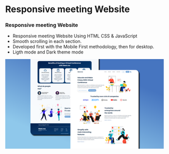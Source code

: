 # Responsive meeting Website

### Responsive meeting Website
- Responsive meeting Website Using HTML CSS & JavaScript
- Smooth scrolling in each section.
- Developed first with the Mobile First methodology, then for desktop.
- Ligth mode and Dark theme mode

![preview img](/preview.png)